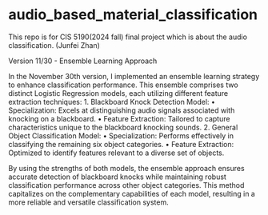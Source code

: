 # audio_based_material_classification
This repo is for CIS 5190(2024 fall) final project which is about the audio classification. (Junfei Zhan)



Version 11/30 - Ensemble Learning Approach

In the November 30th version, I implemented an ensemble learning strategy to enhance classification performance. This ensemble comprises two distinct Logistic Regression models, each utilizing different feature extraction techniques:
	1.	Blackboard Knock Detection Model:
	•	Specialization: Excels at distinguishing audio signals associated with knocking on a blackboard.
	•	Feature Extraction: Tailored to capture characteristics unique to the blackboard knocking sounds.
	2.	General Object Classification Model:
	•	Specialization: Performs effectively in classifying the remaining six object categories.
	•	Feature Extraction: Optimized to identify features relevant to a diverse set of objects.

By using the strengths of both models, the ensemble approach ensures accurate detection of blackboard knocks while maintaining robust classification performance across other object categories. This method capitalizes on the complementary capabilities of each model, resulting in a more reliable and versatile classification system.
